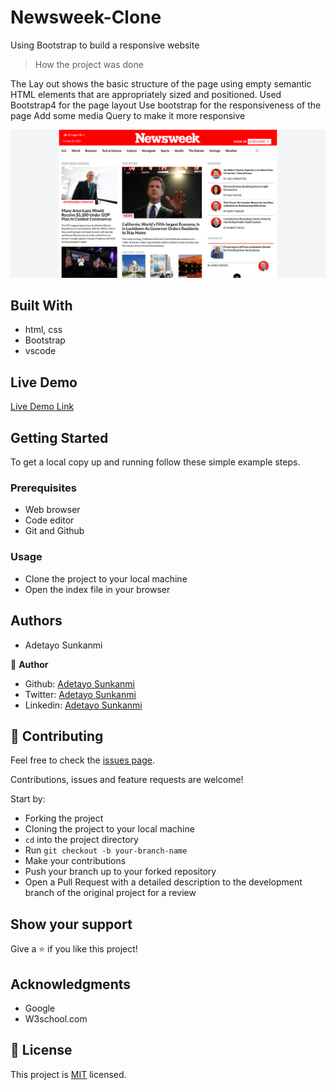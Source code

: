 # Newsweek-Clone
Using Bootstrap to build a responsive website

> How the project was done

The Lay out shows the basic structure of the page using empty semantic HTML elements that are appropriately sized and positioned.
Used Bootstrap4 for the page layout
Use bootstrap for the responsiveness of the page
Add some media Query to make it more responsive


![screenshot](img/Newsweekclone-desktop-view.png)

## Built With

- html, css
- Bootstrap
- vscode

## Live Demo

[Live Demo Link]()


## Getting Started

To get a local copy up and running follow these simple example steps.

### Prerequisites
- Web browser
- Code editor
- Git and Github

### Usage
- Clone the project to your local machine 
- Open the index file in your browser

## Authors

- Adetayo Sunkanmi

👤 **Author**

- Github: [Adetayo Sunkanmi](https://github.com/jstloyal)
- Twitter: [Adetayo Sunkanmi](https://twitter.com/jstloyalty)
- Linkedin: [Adetayo Sunkanmi](https://www.linkedin.com/in/jstloyalty/)

## 🤝 Contributing

Feel free to check the [issues page](https://github.com/jstloyal/Newsweek-Clone/issues).

Contributions, issues and feature requests are welcome!

Start by:
* Forking the project
* Cloning the project to your local machine
* `cd` into the project directory
* Run `git checkout -b your-branch-name`
* Make your contributions
* Push your branch up to your forked repository
* Open a Pull Request with a detailed description to the development branch of the original project for a review

## Show your support

Give a ⭐️ if you like this project!

## Acknowledgments

- Google
- W3school.com

## 📝 License

This project is [MIT](lic.url) licensed.

